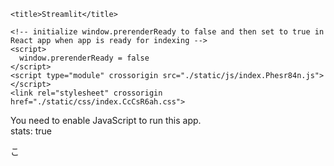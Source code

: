 
<!--
 Copyright (c) Streamlit Inc. (2018-2022) Snowflake Inc. (2022-2024)

 Licensed under the Apache License, Version 2.0 (the "License");
 you may not use this file except in compliance with the License.
 You may obtain a copy of the License at

     http://www.apache.org/licenses/LICENSE-2.0

 Unless required by applicable law or agreed to in writing, software
 distributed under the License is distributed on an "AS IS" BASIS,
 WITHOUT WARRANTIES OR CONDITIONS OF ANY KIND, either express or implied.
 See the License for the specific language governing permissions and
 limitations under the License.
-->

<!DOCTYPE html>
<html lang="en">
  <head>
    <meta charset="UTF-8" />
    <meta
      name="viewport"
      content="width=device-width, initial-scale=1, shrink-to-fit=no"
    />
    <link rel="shortcut icon" href="./favicon.png" />
    <link
      rel="preload"
      href="./static/media/SourceSansPro-Regular.DZLUzqI4.woff2"
      as="font"
      type="font/woff2"
      crossorigin
    />
    <link
      rel="preload"
      href="./static/media/SourceSansPro-SemiBold.sKQIyTMz.woff2"
      as="font"
      type="font/woff2"
      crossorigin
    />
    <link
      rel="preload"
      href="./static/media/SourceSansPro-Bold.-6c9oR8J.woff2"
      as="font"
      type="font/woff2"
      crossorigin
    />

    <title>Streamlit</title>

    <!-- initialize window.prerenderReady to false and then set to true in React app when app is ready for indexing -->
    <script>
      window.prerenderReady = false
    </script>
    <script type="module" crossorigin src="./static/js/index.Phesr84n.js"></script>
    <link rel="stylesheet" crossorigin href="./static/css/index.CcCsR6ah.css">
  </head>
  <body>
    <noscript>You need to enable JavaScript to run this app.</noscript>
    <div id="root"></div>
  </body>
</html>
stats:  true

こ